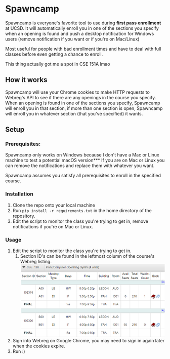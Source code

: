 # Spawncamp

Spawncamp is everyone's favorite tool to use during **first pass enrollment** at UCSD. It will automatically enroll you in one of the sections you specify when an opening is found and push a desktop notification for Windows users (remove notification if you want or if you're on Mac/Linux)

Most useful for people with bad enrollment times and have to deal with full classes before even getting
a chance to enroll.

This thing actually got me a spot in CSE 151A lmao

## How it works

Spawncamp will use your Chrome cookies to make HTTP requests to Webreg's API to see if there are any openings in the course you specify. When an opening is found in one of the sections you specify, Spawncamp will enroll you in that section, if more than one section is open, Spawncamp will enroll you in whatever section (that you've specified) it wants.

## Setup

### Prerequisites:

Spawncamp only works on Windows because I don't have a Mac or Linux machine to test a potential macOS version***
If you are on Mac or Linux you can remove the notifications and replace them with whatever you want.  

Spawncamp assumes you satisfy all prerequisites to enroll in the specified course.

### Installation

1. Clone the repo onto your local machine
2. Run `pip install -r requirements.txt` in the home directory of the repository.
3. Edit the script to monitor the class you're trying to get in, remove notifications if you're on Mac or Linux.

### Usage

1. Edit the script to monitor the class you're trying to get in.
   1. Section ID's can be found in the leftmost column of the course's Webreg listing.  
   ![rip](./assets/sectionid.png)
2. Sign into Webreg on Google Chrome, you may need to sign in again later when
   the cookies expire.
3. Run :)
